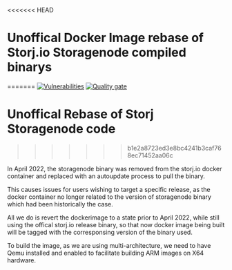 <<<<<<< HEAD
# Unoffical Docker Image rebase of Storj.io Storagenode compiled binarys
=======
[![Vulnerabilities](https://sonarcloud.io/api/project_badges/measure?project=CutieePie-bit_storj-unofficial&metric=vulnerabilities)](https://sonarcloud.io/summary/new_code?id=CutieePie-bit_storj-unofficial) [![Quality gate](https://sonarcloud.io/api/project_badges/quality_gate?project=CutieePie-bit_storj-unofficial)](https://sonarcloud.io/summary/new_code?id=CutieePie-bit_storj-unofficial)

# Unoffical Rebase of Storj Storagenode code
>>>>>>> b1e2a8723ed3e8bc4241b3caf768ec71452aa06c

In April 2022, the storagenode binary was removed from the storj.io docker container and replaced with an autoupdate process to pull the binary.

This causes issues for users wishing to target a specific release, as the docker container no longer related to the version of storagenode binary which had been historically the case.

All we do is revert the dockerimage to a state prior to April 2022, while still using the offical storj.io release binary, so that now docker image being built will be tagged with the corresponsing version of the binary used.

To build the image, as we are using multi-architecture, we need to have Qemu installed and enabled to facilitate building ARM images on X64 hardware.